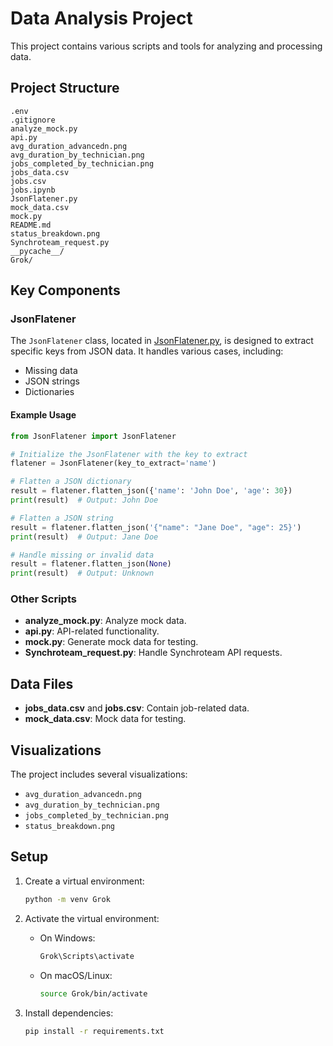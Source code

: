 # Data Analysis Project

This project contains various scripts and tools for analyzing and processing data.

## Project Structure

```
.env
.gitignore
analyze_mock.py
api.py
avg_duration_advancedn.png
avg_duration_by_technician.png
jobs_completed_by_technician.png
jobs_data.csv
jobs.csv
jobs.ipynb
JsonFlatener.py
mock_data.csv
mock.py
README.md
status_breakdown.png
Synchroteam_request.py
__pycache__/
Grok/
```

## Key Components

### JsonFlatener

The `JsonFlatener` class, located in [JsonFlatener.py](JsonFlatener.py), is designed to extract specific keys from JSON data. It handles various cases, including:

- Missing data
- JSON strings
- Dictionaries

#### Example Usage

```python
from JsonFlatener import JsonFlatener

# Initialize the JsonFlatener with the key to extract
flatener = JsonFlatener(key_to_extract='name')

# Flatten a JSON dictionary
result = flatener.flatten_json({'name': 'John Doe', 'age': 30})
print(result)  # Output: John Doe

# Flatten a JSON string
result = flatener.flatten_json('{"name": "Jane Doe", "age": 25}')
print(result)  # Output: Jane Doe

# Handle missing or invalid data
result = flatener.flatten_json(None)
print(result)  # Output: Unknown
```

### Other Scripts

- **analyze_mock.py**: Analyze mock data.
- **api.py**: API-related functionality.
- **mock.py**: Generate mock data for testing.
- **Synchroteam_request.py**: Handle Synchroteam API requests.

## Data Files

- **jobs_data.csv** and **jobs.csv**: Contain job-related data.
- **mock_data.csv**: Mock data for testing.

## Visualizations

The project includes several visualizations:
- `avg_duration_advancedn.png`
- `avg_duration_by_technician.png`
- `jobs_completed_by_technician.png`
- `status_breakdown.png`

## Setup

1. Create a virtual environment:
   ```sh
   python -m venv Grok
   ```

2. Activate the virtual environment:
   - On Windows:
     ```sh
     Grok\Scripts\activate
     ```
   - On macOS/Linux:
     ```sh
     source Grok/bin/activate
     ```

3. Install dependencies:
   ```sh
   pip install -r requirements.txt
   ```
